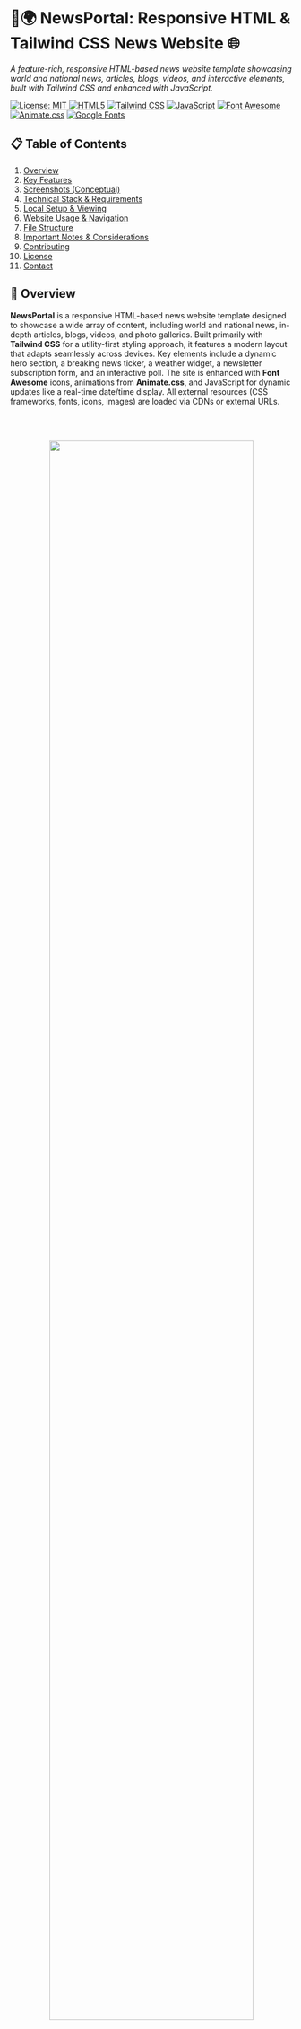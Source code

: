 # 📰🌍 NewsPortal: Responsive HTML & Tailwind CSS News Website 🌐
_A feature-rich, responsive HTML-based news website template showcasing world and national news, articles, blogs, videos, and interactive elements, built with Tailwind CSS and enhanced with JavaScript._

[![License: MIT](https://img.shields.io/badge/License-MIT-yellow.svg)](https://opensource.org/licenses/MIT)
[![HTML5](https://img.shields.io/badge/HTML5-E34F26.svg?logo=html5&logoColor=white)](https://developer.mozilla.org/en-US/docs/Web/Guide/HTML/HTML5)
[![Tailwind CSS](https://img.shields.io/badge/Tailwind%20CSS-38B2AC.svg?logo=tailwind-css&logoColor=white)](https://tailwindcss.com/)
[![JavaScript](https://img.shields.io/badge/JavaScript-ES6%2B-F7DF1E.svg?logo=javascript&logoColor=black)](https://developer.mozilla.org/en-US/docs/Web/JavaScript)
[![Font Awesome](https://img.shields.io/badge/Font%20Awesome-528DD7.svg?logo=font-awesome&logoColor=white)](https://fontawesome.com/)
[![Animate.css](https://img.shields.io/badge/Animate.css-A%26S-blue.svg)]() <!-- Generic badge for Animate.css -->
[![Google Fonts](https://img.shields.io/badge/Google%20Fonts-Poppins-4285F4.svg?logo=googlefonts)](https://fonts.google.com/specimen/Poppins)

## 📋 Table of Contents
1.  [Overview](#-overview)
2.  [Key Features](#-key-features)
3.  [Screenshots (Conceptual)](#-screenshots-conceptual)
4.  [Technical Stack & Requirements](#-technical-stack--requirements)
5.  [Local Setup & Viewing](#️-local-setup--viewing)
6.  [Website Usage & Navigation](#️-website-usage--navigation)
7.  [File Structure](#-file-structure)
8.  [Important Notes & Considerations](#-important-notes--considerations)
9.  [Contributing](#-contributing)
10. [License](#-license)
11. [Contact](#-contact)

## 📄 Overview

**NewsPortal** is a responsive HTML-based news website template designed to showcase a wide array of content, including world and national news, in-depth articles, blogs, videos, and photo galleries. Built primarily with **Tailwind CSS** for a utility-first styling approach, it features a modern layout that adapts seamlessly across devices. Key elements include a dynamic hero section, a breaking news ticker, a weather widget, a newsletter subscription form, and an interactive poll. The site is enhanced with **Font Awesome** icons, animations from **Animate.css**, and JavaScript for dynamic updates like a real-time date/time display. All external resources (CSS frameworks, fonts, icons, images) are loaded via CDNs or external URLs.

<br><br>
<p align="center">
  <img src="screenshots/1.gif" width="85%">
</p>


## ✨ Key Features

*   📱 **Fully Responsive Layout**: Leverages **Tailwind CSS** grid, flexbox, and responsive utility classes to ensure optimal viewing experience on desktops, tablets, and mobile phones.
*   🧭 **Comprehensive Navigation**:
    *   **Top Bar**: Displays current date/time (dynamically updated by JavaScript) and links for Login/Register (placeholders).
    *   **Sticky Main Navigation**: Features a persistent navigation bar with dropdown menus for categorized news sections (e.g., World News, National News with sub-categories like Politics, Sports).
*   🌟 **Engaging Hero Section**:
    *   Visually striking section with a gradient background.
    *   Highlights a featured article with a title, excerpt, and a "floating" image.
    *   Includes "Read more" and "Watch video" call-to-action buttons.
*   📢 **Breaking News Ticker**: Implements a marquee-style animation to display a continuous stream of breaking news headlines.
*   📰 **Diverse Content Sections**:
    *   Top Stories, Featured Articles, Latest Videos, Popular Blogs, Photo Galleries, and Downloadable Resources sections.
    *   Content presented in card-based layouts with hover effects (e.g., scale transformations) and animations powered by **Animate.css**.
*   📊 **Interactive Sidebar**:
    *   **Weather Widget**: Placeholder for displaying current weather information.
    *   **Latest News Feed**: A list of recent news headlines.
    *   **Popular Tags Cloud**: A collection of trending topic tags.
    *   **Newsletter Subscription Form**: Allows users to sign up for email updates (frontend only).
    *   **Interactive Poll**: A simple poll for user engagement (frontend only).
*   🎨 **Modern Styling & Typography**:
    *   Primarily styled using **Tailwind CSS** utility classes directly in the HTML.
    *   Includes custom CSS for any specific overrides or complex styles.
    *   Utilizes **Font Awesome** for icons throughout the site.
    *   Employs the "Poppins" **Google Font** for typography.
*   ⚙️ **JavaScript Enhancements**:
    *   Dynamically updates the date and time display in the top bar every second.
    *   (Potentially) handles other client-side interactions like mobile menu toggling or animations.
*   🔍 **SEO Considerations**: Includes essential meta tags for viewport configuration and a site description.

## 🖼️ Screenshots (Conceptual)

_Screenshots of: the NewsPortal homepage highlighting the hero section, breaking news ticker, content sections, sidebar elements (weather, poll), and how the responsive design adapts to smaller screens._

<p align="center">
  <img src="screenshots\1.jpg" width="300"/>
  <img src="screenshots\2.jpg" width="300"/>
  <img src="screenshots\3.jpg" width="300"/>
  <img src="screenshots\4.jpg" width="300"/>
  <img src="screenshots\5.jpg" width="300"/>
  <img src="screenshots\6.jpg" width="300"/>
</p>


## 🛠️ Technical Stack & Requirements

### Core Technologies:
*   **Structure**: HTML5
*   **Styling**: Tailwind CSS (via CDN), Custom CSS (inline or in `<style>` tags), Animate.css (via CDN)
*   **Interactivity**: JavaScript (ES6+)
*   **Icons**: Font Awesome (via CDN)
*   **Fonts**: Google Fonts (Poppins, via CDN)
*   **Images**: Sourced from Unsplash (via URLs)

### Requirements:
*   **Web Browser**: Any modern web browser (e.g., Google Chrome, Mozilla Firefox, Safari, Microsoft Edge).
*   **Internet Connection**: **Required** to load all external resources:
    *   Tailwind CSS CDN: `https://cdn.tailwindcss.com`
    *   Font Awesome CDN: `https://cdnjs.cloudflare.com/ajax/libs/font-awesome/6.4.0/css/all.min.css`
    *   Animate.css CDN: `https://cdnjs.cloudflare.com/ajax/libs/animate.css/4.1.1/animate.min.css`
    *   Google Fonts (Poppins)
    *   Unsplash images (used as placeholders or actual content)
*   **No Local Assets Required for Core Functionality**: The description indicates all primary CSS, JS libraries, fonts, and images are CDN-hosted or externally linked.

## ⚙️ Local Setup & Viewing

1.  **Clone or Download the Repository**:
    ```bash
    git clone <repository-url>
    cd <repository-directory>
    ```
    *(Replace `<repository-url>` and `<repository-directory>` with your specific details, or simply download `index.html` if it's a single file project).*

2.  **Open `index.html` in a Browser**:
    *   Since all critical assets are CDN-hosted, you can typically open `index.html` directly in your web browser (File > Open File).
    *   **Important**: An active internet connection is necessary for the site to render correctly with all styles, icons, fonts, and images.
    *   Using a simple HTTP server can sometimes help with certain browser behaviors or if you plan to add local JS modules:
        If you have Python installed, navigate to the project's root directory in your terminal and run:
        ```bash
        python -m http.server 8000
        ```
        Then, open your web browser and go to `http://localhost:8000`.

## 💡 Website Usage & Navigation

1.  Open `index.html` in your web browser (ensure you have an internet connection).
2.  **Interface**:
    *   **Top Bar**: Observe the current date and time, which updates every second. Login/Register links are present (placeholders).
    *   **Main Navigation**: Click on main navigation links (e.g., "Home," "About") or explore dropdown menus for "World News" and "National News" to access different (currently placeholder) content categories like "World Politics," "National Sports."
    *   **Hero Section**: View the featured article, potentially clicking "Read more" or "Watch video" buttons (likely placeholders).
    *   **Main Content Area**: Scroll through sections like "Top Stories," "Featured Articles," "Videos," and "Blogs." Hover over content cards to see interactive effects (scale, animations).
    *   **Sidebar**:
        *   Check the (placeholder) weather widget.
        *   Browse "Latest News" headlines and "Popular Tags."
        *   Interact with the (placeholder) newsletter subscription form and user poll.
    *   **Galleries/Resources**: View (placeholder) photo galleries or links to downloadable reports.
    *   **Contact Form**: Attempt to submit inquiries via the contact form (frontend only, placeholder).
3.  **Actions**:
    *   Use the search bar in the navigation (placeholder functionality).
    *   Click on various links and buttons. Most will be placeholders leading to "#" or non-existent pages until further implemented.

## 🗂️ File Structure

Given the CDN-based approach, the local file structure is minimal:

*   `index.html`: The main (and likely only) HTML file containing all the page structure, Tailwind CSS classes, inline styles (if any), and JavaScript for dynamic date/time.
*   `README.md`: This documentation file.

*(If custom CSS or JS were to be added locally, they would typically reside in `css/style.css` and `js/script.js` respectively and be linked in `index.html`.)*

## 📝 Important Notes & Considerations

*   **English Language**: The website is presented in English (`lang="en"`), targeting a broad audience.
*   **CDN and External Dependencies**: The site's appearance and functionality are heavily reliant on an active internet connection to fetch Tailwind CSS, Font Awesome, Animate.css, Google Fonts, and Unsplash images. Without an internet connection, it will appear unstyled and images will be broken.
*   **Placeholder Functionality**: Many features are frontend representations (placeholders) and require backend implementation for full functionality:
    *   Login/Register
    *   Search bar
    *   Newsletter subscription
    *   Contact form submission
    *   Poll voting and results
    *   Most navigation links leading to other pages/articles.
*   **Mobile Menu Toggle**: The description notes a commented-out mobile menu toggle. This would require additional HTML structure (e.g., a hamburger icon and a hidden menu element) and JavaScript to activate for mobile navigation.
*   **"DeepSite" Watermark**: A watermark is mentioned. If this is a third-party branding or placeholder, it can be removed or replaced as needed.
*   **Performance**: Relying heavily on multiple CDNs can impact initial load time. For production, considering bundling assets or using fewer external resources might be beneficial.
*   **Local CSS/JS**: The note "No local CSS/JS files; all styling is inline or CDN-based" is key. If custom styles or complex JavaScript beyond the date/time updater are needed, creating local `style.css` and `script.js` files would be standard practice.

## 🤝 Contributing

Contributions to **NewsPortal** are welcome! If you have ideas for:

*   Implementing backend functionality for forms (newsletter, contact, poll).
*   Developing the placeholder pages and article content.
*   Adding more interactive JavaScript features.
*   Optimizing asset loading or setting up a local build process for Tailwind CSS.
*   Improving accessibility or SEO further.

1.  Fork the repository.
2.  Create a new branch for your feature (`git checkout -b feature/YourNewsEnhancement`).
3.  Make your changes (HTML, potentially adding local CSS/JS).
4.  Commit your changes (`git commit -m 'Feature: Implement YourNewsEnhancement'`).
5.  Push to the branch (`git push origin feature/YourNewsEnhancement`).
6.  Open a Pull Request.

## 📃 License

This project is licensed under the **MIT License**.
(If you have a `LICENSE` file in your repository, refer to it: `See the LICENSE file for details.`)

## 📧 Contact

Project developed by **Adrian Lesniak**.
For questions or feedback, please open an issue on the GitHub repository.

---
🚀 _A modern, responsive news website template ready for content and backend integration!_
